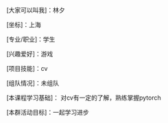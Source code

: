 [大家可以叫我]：林夕

[坐标]：上海 

[专业/职业]：学生

[兴趣爱好]：游戏

[项目技能]：cv 

[组队情况]：未组队

[本课程学习基础]： 对cv有一定的了解，熟练掌握pytorch 

[本群活动目标]：一起学习进步
